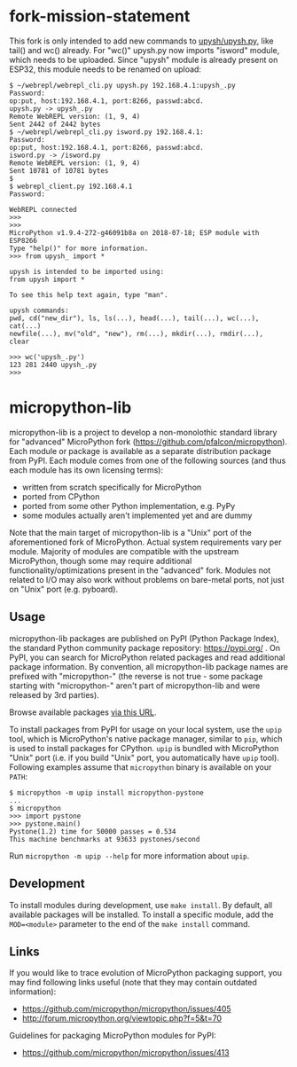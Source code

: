 fork-mission-statement
======================
This fork is only intended to add new commands to [upysh/upysh.py](upysh/upysh.py), like tail() and wc() already. For "wc()" upysh.py now imports "isword" module, which needs to be uploaded. Since "upysh" module is already present on ESP32, this module needs to be renamed on upload:
~~~~
$ ~/webrepl/webrepl_cli.py upysh.py 192.168.4.1:upysh_.py
Password: 
op:put, host:192.168.4.1, port:8266, passwd:abcd.
upysh.py -> upysh_.py
Remote WebREPL version: (1, 9, 4)
Sent 2442 of 2442 bytes
$ ~/webrepl/webrepl_cli.py isword.py 192.168.4.1:
Password: 
op:put, host:192.168.4.1, port:8266, passwd:abcd.
isword.py -> /isword.py
Remote WebREPL version: (1, 9, 4)
Sent 10781 of 10781 bytes
$ 
$ webrepl_client.py 192.168.4.1
Password: 

WebREPL connected
>>> 
>>> 
MicroPython v1.9.4-272-g46091b8a on 2018-07-18; ESP module with ESP8266
Type "help()" for more information.
>>> from upysh_ import *

upysh is intended to be imported using:
from upysh import *

To see this help text again, type "man".

upysh commands:
pwd, cd("new_dir"), ls, ls(...), head(...), tail(...), wc(...), cat(...)
newfile(...), mv("old", "new"), rm(...), mkdir(...), rmdir(...),
clear

>>> wc('upysh_.py')
123 281 2440 upysh_.py
>>> 
~~~~


micropython-lib
===============
micropython-lib is a project to develop a non-monolothic standard library
for "advanced" MicroPython fork (https://github.com/pfalcon/micropython).
Each module or package is available as a separate distribution package from
PyPI. Each module comes from one of the following sources (and thus each
module has its own licensing terms):

* written from scratch specifically for MicroPython
* ported from CPython
* ported from some other Python implementation, e.g. PyPy
* some modules actually aren't implemented yet and are dummy

Note that the main target of micropython-lib is a "Unix" port of the
aforementioned fork of MicroPython. Actual system requirements vary per
module. Majority of modules are compatible with the upstream MicroPython,
though some may require additional functionality/optimizations present in
the "advanced" fork. Modules not related to I/O may also work without
problems on bare-metal ports, not just on "Unix" port (e.g. pyboard).


Usage
-----
micropython-lib packages are published on PyPI (Python Package Index),
the standard Python community package repository: https://pypi.org/ .
On PyPI, you can search for MicroPython related packages and read
additional package information. By convention, all micropython-lib package
names are prefixed with "micropython-" (the reverse is not true - some
package starting with "micropython-" aren't part of micropython-lib and
were released by 3rd parties).

Browse available packages [via this
URL](https://pypi.org/search/?q=&o=&c=Programming+Language+%3A%3A+Python+%3A%3A+Implementation+%3A%3A+MicroPython).

To install packages from PyPI for usage on your local system, use the
`upip` tool, which is MicroPython's native package manager, similar to
`pip`, which is used to install packages for CPython. `upip` is bundled
with MicroPython "Unix" port (i.e. if you build "Unix" port, you
automatically have `upip` tool). Following examples assume that
`micropython` binary is available on your `PATH`:

~~~~
$ micropython -m upip install micropython-pystone
...
$ micropython
>>> import pystone
>>> pystone.main()
Pystone(1.2) time for 50000 passes = 0.534
This machine benchmarks at 93633 pystones/second
~~~~

Run `micropython -m upip --help` for more information about `upip`.


Development
-----------
To install modules during development, use `make install`. By default, all
available packages will be installed. To install a specific module, add the
`MOD=<module>` parameter to the end of the `make install` command.


Links
-----
If you would like to trace evolution of MicroPython packaging support,
you may find following links useful (note that they may contain outdated
information):

 * https://github.com/micropython/micropython/issues/405
 * http://forum.micropython.org/viewtopic.php?f=5&t=70

Guidelines for packaging MicroPython modules for PyPI:

 * https://github.com/micropython/micropython/issues/413
